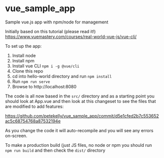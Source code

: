 # vue_sample_app
Sample vue.js app with npm/node for management

Initially based on this tutorial (please read it!)
https://www.vuemastery.com/courses/real-world-vue-js/vue-cli/


To set up the app:

1. Install node
1. Install npm
1. Install vue CLI `npm i -g @vue/cli`
1. Clone this repo
1. cd into hello-world directory and run `npm install`
1. Run `npm run serve`
1. Browse to http://localhost:8080


The code is all now based in the `src/` directory and as a starting point you should look at App.vue and then look at this changeset to see the files that are modified to add features:

https://github.com/petekelly/vue_sample_app/commit/d5e1cfed2b7c553652ac5c68754768a87532194e


As you change the code it will auto-recompile and you will see any errors on-screen.


To make a production build (just JS files, no node or npm you should run `npm run build` and then check the `dist/` directory
